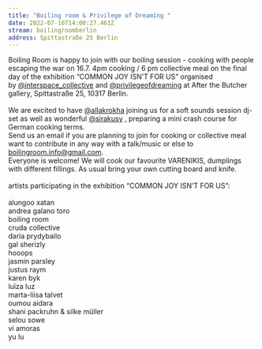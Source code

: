 ```yaml
---
title: "Boiling room & Privilege of Dreaming "
date: 2022-07-16T14:00:27.461Z
stream: boilingroomberlin
address: Spittastraße 25 Berlin
---
```

Boiling Room is happy to join with our boiling session - cooking with people escaping the war on 16.7. 4pm cooking / 6 pm collective meal on the final day of the exhibition “COMMON JOY ISN’T FOR US” organised by [@interspace_collective](https://www.instagram.com/interspace_collective/) and [@privilegeofdreaming](https://www.instagram.com/privilegeofdreaming/) at After the Butcher gallery, Spittastraße 25, 10317 Berlin.\
\
We are excited to have [@allakrokha](https://www.instagram.com/allakrokha/) joining us for a soft sounds session dj-set as well as wonderful [@sirakusy](https://www.instagram.com/sirakusy/) , preparing a mini crash course for German cooking terms.\
Send us an email if you are planning to join for cooking or collective meal want to contribute in any way with a talk/music or else to boilingroom.info@gmail.com.\
Everyone is welcome! We will cook our favourite VARENIKIS, dumplings with different fillings. As usual bring your own cutting board and knife.\
\
artists participating in the exhibition “COMMON JOY ISN’T FOR US”:\
\
alungoo xatan\
andrea galano toro\
boiling room\
cruda collective\
daria prydybailo\
gal sherizly\
hooops\
jasmin parsley\
justus raym\
karen byk\
luïza luz\
marta-liisa talvet\
oumou aidara\
shani packruhn & silke müller\
selou sowe\
vi amoras\
yu lu